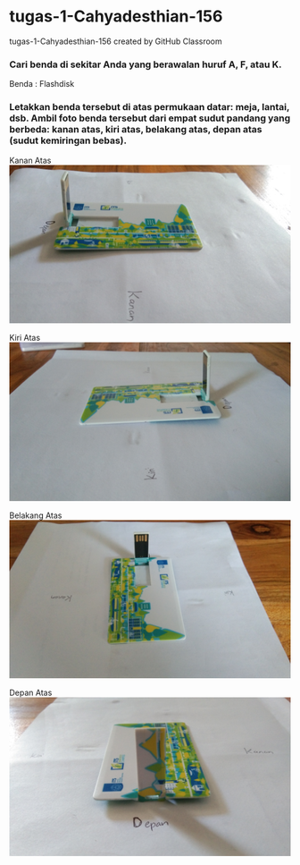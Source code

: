 # tugas-1-Cahyadesthian-156
tugas-1-Cahyadesthian-156 created by GitHub Classroom

### Cari benda di sekitar Anda yang berawalan huruf A, F, atau K.
Benda : Flashdisk

### Letakkan benda tersebut di atas permukaan datar: meja, lantai, dsb. Ambil foto benda tersebut dari empat sudut pandang yang berbeda: kanan atas, kiri atas, belakang atas, depan atas (sudut kemiringan bebas).

Kanan Atas          
<img src="foto-benda/flashdisk-kanan.jpg" width="800">

Kiri Atas       
<img src="foto-benda/flashdisk-kiri.jpg" width="800">

Belakang Atas       
<img src="foto-benda/flashdisk-belakang.jpg" width="800">

Depan Atas        
<img src="foto-benda/flashdisk-depan.jpg" width="800">
